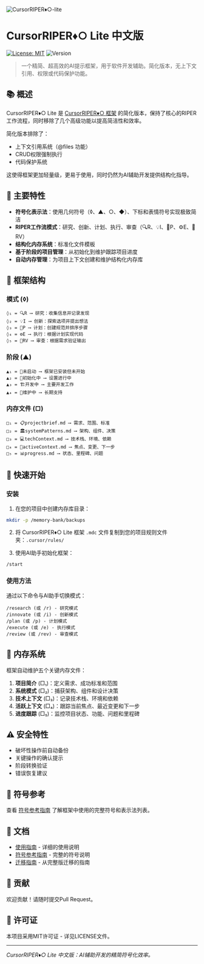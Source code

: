 ![CursorRIPER♦○-lite](./res/github-header-sigma-lite.png)
# CursorRIPER♦○ Lite 中文版

[![License: MIT](https://img.shields.io/badge/License-MIT-blue.svg)](https://opensource.org/licenses/MIT)
![Version](https://img.shields.io/badge/version-1.0.0-green)

> 一个精简、超高效的AI提示框架，用于软件开发辅助。简化版本，无上下文引用、权限或代码保护功能。

## 📚 概述

CursorRIPER♦○ Lite 是 [CursorRIPER♦○ 框架](https://github.com/johnpeterman72/CursorRIPER.sigma) 的简化版本，保持了核心的RIPER工作流程，同时移除了几个高级功能以提高简洁性和效率。

简化版本排除了：
- 上下文引用系统（@files 功能）
- CRUD权限强制执行
- 代码保护系统

这使得框架更加轻量级，更易于使用，同时仍然为AI辅助开发提供结构化指导。

## 🌟 主要特性

- **符号化表示法**：使用几何符号（◊、▲、○、◆）、下标和表情符号实现极致简洁
- **RIPER工作流模式**：研究、创新、计划、执行、审查（🔍R、💡I、📝P、⚙️E、🔎RV）
- **结构化内存系统**：标准化文件模板
- **基于阶段的项目管理**：从初始化到维护跟踪项目进度
- **自动内存管理**：为项目上下文创建和维护结构化内存库

## 🧠 框架结构

### 模式 (◊)

```
◊₁ = 🔍R ⟶ 研究：收集信息并记录发现
◊₂ = 💡I ⟶ 创新：探索选项并提出想法
◊₃ = 📝P ⟶ 计划：创建规范并排序步骤
◊₄ = ⚙️E ⟶ 执行：根据计划实现代码
◊₅ = 🔎RV ⟶ 审查：根据需求验证输出
```

### 阶段 (▲)

```
▲₁ = 🌱未启动 ⟶ 框架已安装但未开始
▲₂ = 🚧初始化中 ⟶ 设置进行中
▲₃ = 🏗️开发中 ⟶ 主要开发工作
▲₄ = 🔧维护中 ⟶ 长期支持
```

### 内存文件 (□)

```
□₁ = 📋projectbrief.md ⟶ 需求、范围、标准
□₂ = 🏛️systemPatterns.md ⟶ 架构、组件、决策
□₃ = 💻techContext.md ⟶ 技术栈、环境、依赖
□₄ = 🔮activeContext.md ⟶ 焦点、变更、下一步
□₅ = 📊progress.md ⟶ 状态、里程碑、问题
```

## 🚀 快速开始

### 安装

1. 在您的项目中创建内存库目录：

```bash
mkdir -p /memory-bank/backups
```

2. 将 CursorRIPER♦○ Lite 框架 `.mdc` 文件复制到您的项目规则文件夹：`.cursor/rules/`

3. 使用AI助手初始化框架：

```
/start
```

### 使用方法

通过以下命令与AI助手切换模式：

```
/research (或 /r) - 研究模式
/innovate (或 /i) - 创新模式
/plan (或 /p) - 计划模式
/execute (或 /e) - 执行模式
/review (或 /rev) - 审查模式
```

## 📑 内存系统

框架自动维护五个关键内存文件：

1. **项目简介** (□₁)：定义需求、成功标准和范围
2. **系统模式** (□₂)：捕获架构、组件和设计决策
3. **技术上下文** (□₃)：记录技术栈、环境和依赖
4. **活跃上下文** (□₄)：跟踪当前焦点、最近变更和下一步
5. **进度跟踪** (□₅)：监控项目状态、功能、问题和里程碑

## ⚠️ 安全特性

- 破坏性操作前自动备份
- 关键操作的确认提示
- 阶段转换验证
- 错误恢复建议

## 🔣 符号参考

查看 [符号参考指南](./docs/symbol-reference-guide.md) 了解框架中使用的完整符号和表示法列表。

## 📖 文档

- [使用指南](./使用指南.md) - 详细的使用说明
- [符号参考指南](./docs/symbol-reference-guide.md) - 完整的符号说明
- [迁移指南](./docs/migration-guide.md) - 从完整版迁移的指南

## 🤝 贡献

欢迎贡献！请随时提交Pull Request。

## 📄 许可证

本项目采用MIT许可证 - 详见LICENSE文件。

---

*CursorRIPER♦○ Lite 中文版：AI辅助开发的精简符号化效率。*
